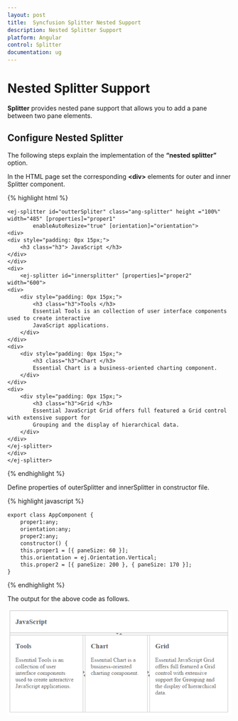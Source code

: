 ```yaml
---
layout: post
title:  Syncfusion Splitter Nested Support
description: Nested Splitter Support
platform: Angular
control: Splitter
documentation: ug
---
```


# Nested Splitter Support

**Splitter** provides nested pane support that allows you to add a pane between two pane elements.

## Configure Nested Splitter

The following steps explain the implementation of the **“nested splitter”** option.

In the HTML page set the corresponding **&lt;div&gt;** elements for outer and inner Splitter component.

{% highlight html %}
    
    <ej-splitter id="outterSpliter" class="ang-splitter" height ="100%" width="485" [properties]="proper1"
            enableAutoResize="true" [orientation]="orientation">
    <div>
    <div style="padding: 0px 15px;">
        <h3 class="h3"> JavaScript </h3>
    </div>
    </div>	
    <div>		  
        <ej-splitter id="innersplitter" [properties]="proper2" width="600">
    <div>
        <div style="padding: 0px 15px;">
            <h3 class="h3">Tools </h3>
            Essential Tools is an collection of user interface components used to create interactive
            JavaScript applications.
        </div>
    </div>
    <div>
        <div style="padding: 0px 15px;">
            <h3 class="h3">Chart </h3>
            Essential Chart is a business-oriented charting component.
        </div>
    </div>
    <div>
        <div style="padding: 0px 15px;">
            <h3 class="h3">Grid </h3>
            Essential JavaScript Grid offers full featured a Grid control with extensive support for
            Grouping and the display of hierarchical data.
        </div>
    </div>
    </ej-splitter>
    </div>
    </ej-splitter>   

{% endhighlight %}

Define properties of outerSplitter and innerSplitter in constructor file.

{% highlight javascript %}

    export class AppComponent {
        proper1:any;
        orientation:any;
        proper2:any;	 
        constructor() {
        this.proper1 = [{ paneSize: 60 }];
        this.orientation = ej.Orientation.Vertical;
        this.proper2 = [{ paneSize: 200 }, { paneSize: 170 }];
    }

{% endhighlight %}

The output for the above code as follows.

![Nested Splitter Support](Nested-Splitter-Support_images\Nested-Splitter-Support_img1.png) 